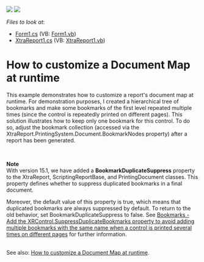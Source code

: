 <!-- default badges list -->
[![](https://img.shields.io/badge/Open_in_DevExpress_Support_Center-FF7200?style=flat-square&logo=DevExpress&logoColor=white)](https://supportcenter.devexpress.com/ticket/details/E783)
[![](https://img.shields.io/badge/📖_How_to_use_DevExpress_Examples-e9f6fc?style=flat-square)](https://docs.devexpress.com/GeneralInformation/403183)
<!-- default badges end -->
<!-- default file list -->
*Files to look at*:

* [Form1.cs](./CS/Form1.cs) (VB: [Form1.vb](./VB/Form1.vb))
* [XtraReport1.cs](./CS/XtraReport1.cs) (VB: [XtraReport1.vb](./VB/XtraReport1.vb))
<!-- default file list end -->
# How to customize a Document Map at runtime


<p>This example demonstrates how to customize a report's document map at runtime. For demonstration purposes, I created a hierarchical tree of bookmarks and make some bookmarks of the first level repeated multiple times (since the control is repeatedly printed on different pages). This solution illustrates how to keep only one bookmark for this control. To do so, adjust the bookmark collection (accessed via the XtraReport.PrintingSystem.Document.BookmarkNodes property) after a report has been generated. </p>
<p> </p>
<p><strong>Note<br></strong>With version 15.1, we have added a <strong>BookmarkDuplicateSuppress</strong> property to the XtraReport, ScriptingReportBase, and PrintingDocument classes. This property defines whether to suppress duplicated bookmarks in a final document.</p>
<p>Moreover, the default value of this property is true, which means that duplicated bookmarks are always suppressed by default. To return to the old behavior, set BookmarkDuplicateSuppress to false. See <a href="https://www.devexpress.com/Support/Center/p/S18994">Bookmarks - Add the XRControl.SuppressDuplicateBookmarks property to avoid adding multiple bookmarks with the same name when a control is printed several times on different pages</a> for further information.<br><br></p>
<p>See also: <a href="https://www.devexpress.com/Support/Center/p/AK16962">How to customize a Document Map at runtime</a>.</p>

<br/>


